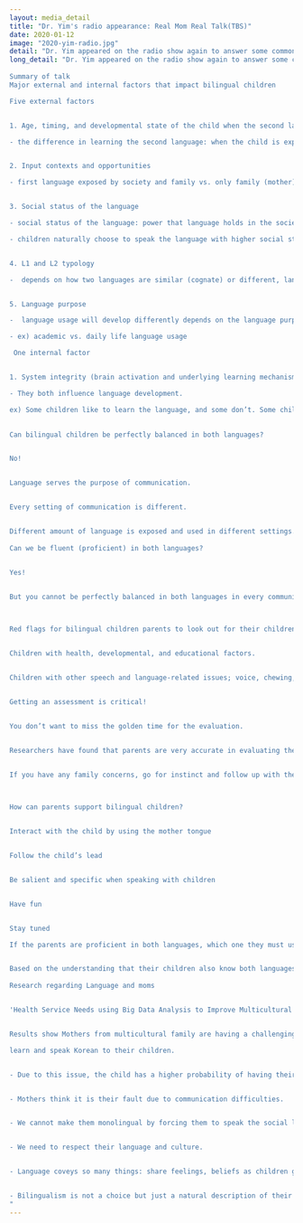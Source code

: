```yaml
---
layout: media_detail
title: "Dr. Yim's radio appearance: Real Mom Real Talk(TBS)"
date: 2020-01-12
image: "2020-yim-radio.jpg"
detail: "Dr. Yim appeared on the radio show again to answer some common questions that mothers may have about bilingual child's language development."
long_detail: "Dr. Yim appeared on the radio show again to answer some common questions that mothers may have about bilingual child's language development. 
​
Summary of talk
Major external and internal factors that impact bilingual children

Five external factors


1. Age, timing, and developmental state of the child when the second language is introduced

- the difference in learning the second language: when the child is exposed to a first and second language at the same time vs. when the child is exposed to the second language after the first language is introduced


2. Input contexts and opportunities

- first language exposed by society and family vs. only family (mother)


3. Social status of the language

- social status of the language: power that language holds in the society

- children naturally choose to speak the language with higher social status


4. L1 and L2 typology

-  depends on how two languages are similar (cognate) or different, language learning can be easier or more difficult


5. Language purpose

-  language usage will develop differently depends on the language purpose  

- ex) academic vs. daily life language usage

 One internal factor


1. System integrity (brain activation and underlying learning mechanism) and preferences

- They both influence language development.

ex) Some children like to learn the language, and some don’t. Some children don’t care about making mistakes.
 

Can bilingual children be perfectly balanced in both languages?


No!


Language serves the purpose of communication.


Every setting of communication is different.


Different amount of language is exposed and used in different settings.
 
Can we be fluent (proficient) in both languages?


Yes!


But you cannot be perfectly balanced in both languages in every communication setting.
 


Red flags for bilingual children parents to look out for their children


Children with health, developmental, and educational factors.


Children with other speech and language-related issues; voice, chewing, hearing, motor skills disorders.


Getting an assessment is critical!


You don’t want to miss the golden time for the evaluation.


Researchers have found that parents are very accurate in evaluating their children.


If you have any family concerns, go for instinct and follow up with the evaluation.
 


How can parents support bilingual children?


Interact with the child by using the mother tongue


Follow the child’s lead


Be salient and specific when speaking with children


Have fun


Stay tuned

If the parents are proficient in both languages, which one they must use?


Based on the understanding that their children also know both languages, parents can speak both languages to their children but importantly, stick to your mother tongue!
 
Research regarding Language and moms


'Health Service Needs using Big Data Analysis to Improve Multicultural Family Life's Service'


Results show Mothers from multicultural family are having a challenging time due to the language usage between mother and child because family force the mother to 

learn and speak Korean to their children.


- Due to this issue, the child has a higher probability of having their language development delayed.


- Mothers think it is their fault due to communication difficulties.


- We cannot make them monolingual by forcing them to speak the social language.


- We need to respect their language and culture.


- Language coveys so many things: share feelings, beliefs as children get older.


- Bilingualism is not a choice but just a natural description of their life.
"
---
```


